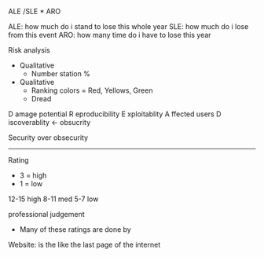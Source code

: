 ALE /SLE * ARO

ALE: how much do i stand to lose this whole year
SLE: how much do i lose from this event
ARO: how many time do i have to lose this year

Risk analysis
- Qualitative
    - Number station %
- Qualitative
    - Ranking colors = Red, Yellows, Green
    - Dread

D amage potential
R eproducibility
E xploitablity
A ffected users
D iscoverablity <- obsucrity

Security over obsecurity

---
Rating 
- 3 = high
- 1 = low


12-15 high
8-11 med
5-7 low

professional judgement
- Many of these ratings are done by 

Website: is the like the last page of the internet

